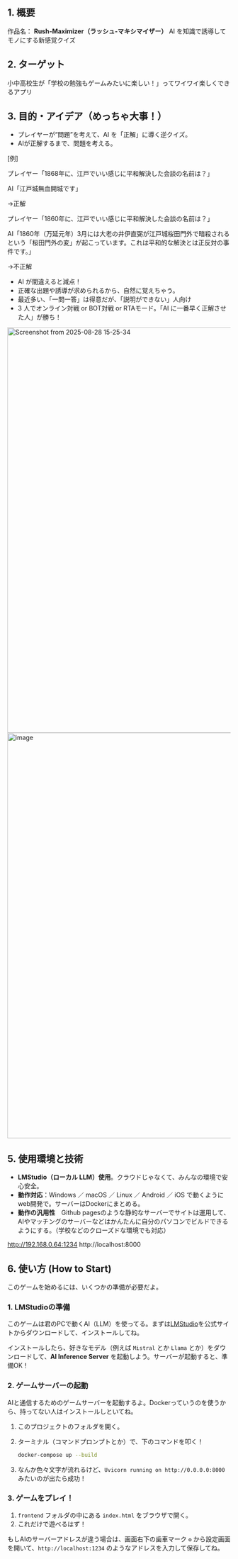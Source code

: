 
## 1. 概要
作品名：
**Rush-Maximizer（ラッシュ-マキシマイザー）**
AI を知識で誘導してモノにする新感覚クイズ

## 2. ターゲット
小中高校生が「学校の勉強もゲームみたいに楽しい！」ってワイワイ楽しくできるアプリ

## 3. 目的・アイデア（めっちゃ大事！）
- プレイヤーが“問題”を考えて、AI を「正解」に導く逆クイズ。
- AIが正解するまで、問題を考える。

[例]

プレイヤー「1868年に、江戸でいい感じに平和解決した会談の名前は？」

AI「江戸城無血開城です」

→正解

プレイヤー「1860年に、江戸でいい感じに平和解決した会談の名前は？」


AI「1860年（万延元年）3月には大老の井伊直弼が江戸城桜田門外で暗殺されるという「桜田門外の変」が起こっています。これは平和的な解決とは正反対の事件です。」


→不正解


- AI が間違えると減点！
- 正確な出題や誘導が求められるから、自然に覚えちゃう。
- 最近多い、「一問一答」は得意だが、「説明ができない」人向け
- 3 人でオンライン対戦 or BOT対戦 or RTAモード。「AI に一番早く正解させた人」が勝ち！
<img width="1620" height="915" alt="Screenshot from 2025-08-28 15-25-34" src="https://github.com/user-attachments/assets/4166fc72-a6f1-4f14-890d-bf039d3d8b0c" />


<img width="1620" height="915" alt="image" src="https://github.com/user-attachments/assets/612958da-7566-4588-9665-5fc4b83a08e9" />



## 5. 使用環境と技術
- **LMStudio（ローカル LLM）使用**。クラウドじゃなくて、みんなの環境で安心安全。
- **動作対応**：Windows ／ macOS ／ Linux ／ Android ／ iOS で動くようにweb開発で。サーバーはDockerにまとめる。
- **動作の汎用性**　Github pagesのような静的なサーバーでサイトは運用して、AIやマッチングのサーバーなどはかんたんに自分のパソコンでビルドできるようにする。（学校などのクローズドな環境でも対応）

http://192.168.0.64:1234
http://localhost:8000

## 6. 使い方 (How to Start)

このゲームを始めるには、いくつかの準備が必要だよ。

### 1. LMStudioの準備

このゲームは君のPCで動くAI（LLM）を使ってる。まずは[LMStudio](https://lmstudio.ai/)を公式サイトからダウンロードして、インストールしてね。

インストールしたら、好きなモデル（例えば `Mistral` とか `Llama` とか）をダウンロードして、**AI Inference Server** を起動しよう。サーバーが起動すると、準備OK！

### 2. ゲームサーバーの起動

AIと通信するためのゲームサーバーを起動するよ。Dockerっていうのを使うから、持ってない人はインストールしといてね。

1.  このプロジェクトのフォルダを開く。
2.  ターミナル（コマンドプロンプトとか）で、下のコマンドを叩く！

    ```bash
    docker-compose up --build
    ```

3.  なんか色々文字が流れるけど、`Uvicorn running on http://0.0.0.0:8000` みたいのが出たら成功！

### 3. ゲームをプレイ！

1.  `frontend` フォルダの中にある `index.html` をブラウザで開く。
2.  これだけで遊べるはず！

もしAIのサーバーアドレスが違う場合は、画面右下の歯車マーク `⚙️` から設定画面を開いて、`http://localhost:1234` のようなアドレスを入力して保存してね。
